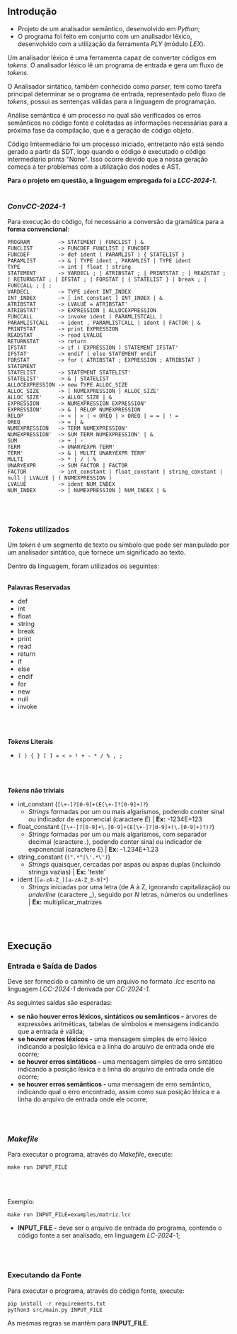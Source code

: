 ## **Introdução**
- Projeto de um analisador semântico, desenvolvido em *Python*;
- O programa foi feito em conjunto com um analisador 
léxico, desenvolvido com a utilização da ferramenta *PLY* (módulo *LEX*).

Um analisador léxico é uma ferramenta capaz de converter códigos em *tokens*.
O analisador léxico lê um programa de entrada e gera um fluxo de *tokens*.

O Analisador sintático, também conhecido como *parser*, tem como tarefa 
principal determinar se o programa de entrada, representado pelo fluxo de 
*tokens*, possui as sentenças válidas para a linguagem de programação.

Análise semântica é um processo no qual são verificados os erros semânticos no 
código fonte e coletadas as informações necessárias para a próxima fase da 
compilação, que é a geração de código objeto.

Código Imtermediário foi um processo iniciado, entretanto não está sendo gerado
a partir da SDT, logo quando o código é executado o código intermediário printa "None".
Isso ocorre devido que a nossa geração começa a ter problemas com a utilização dos nodes e AST.
<br />

**Para o projeto em questão, a linguagem empregada foi a *LCC-2024-1*.**
<br />
<br />

### ***ConvCC-2024-1***
Para execução do código, foi necessário a conversão da gramática para a **forma convencional**:

```
PROGRAM         -> STATEMENT | FUNCLIST | &
FUNCLIST        -> FUNCDEF FUNCLIST | FUNCDEF
FUNCDEF         -> def ident ( PARAMLIST ) { STATELIST }
PARAMLIST       -> & | TYPE ident , PARAMLIST | TYPE ident
TYPE            -> int | float | string
STATEMENT       -> VARDECL ; | ATRIBSTAT ; | PRINTSTAT ; | READSTAT ; | RETURNSTAT ; | IFSTAT ; | FORSTAT | { STATELIST } | break ; | FUNCCALL ; | ;
VARDECL         -> TYPE ident INT_INDEX
INT_INDEX       -> [ int_constant ] INT_INDEX | &
ATRIBSTAT       -> LVALUE = ATRIBSTAT'
ATRIBSTAT'      -> EXPRESSION | ALLOCEXPRESSION
FUNCCALL        -> invoke ident ( PARAMLISTCALL )
PARAMLISTCALL   -> ident , PARAMLISTCALL | ident | FACTOR | &
PRINTSTAT       -> print EXPRESSION
READSTAT        -> read LVALUE
RETURNSTAT      -> return
IFSTAT          -> if ( EXPRESSION ) STATEMENT IFSTAT'
IFSTAT'         -> endif | else STATEMENT endif
FORSTAT         -> for ( ATRIBSTAT ; EXPRESSION ; ATRIBSTAT ) STATEMENT
STATELIST       -> STATEMENT STATELIST'
STATELIST'      -> & | STATELIST
ALLOCEXPRESSION -> new TYPE ALLOC_SIZE
ALLOC_SIZE      -> [ NUMEXPRESSION ] ALLOC_SIZE'
ALLOC_SIZE'     -> ALLOC_SIZE | &
EXPRESSION      -> NUMEXPRESSION EXPRESSION'
EXPRESSION'     -> & | RELOP NUMEXPRESSION
RELOP           -> < | > | < OREQ | > OREQ | = = | ! =
OREQ            -> = | &
NUMEXPRESSION   -> TERM NUMEXPRESSION'
NUMEXPRESSION'  -> SUM TERM NUMEXPRESSION' | &
SUM             -> + | -
TERM            -> UNARYEXPR TERM'
TERM'           -> & | MULTI UNARYEXPR TERM'
MULTI           -> * | / | %
UNARYEXPR       -> SUM FACTOR | FACTOR
FACTOR          -> int_constant | float_constant | string_constant | null | LVALUE | ( NUMEXPRESSION )
LVALUE          -> ident NUM_INDEX
NUM_INDEX       -> [ NUMEXPRESSION ] NUM_INDEX | &
```
<br />
<br />

### ***Tokens* utilizados**
Um *token* é um segmento de texto ou símbolo que pode ser manipulado por um 
analisador sintático, que fornece um significado ao texto.

Dentro da linguagem, foram utilizados os seguintes:
<br />
<br />

**Palavras Reservadas**
- def  
- int  
- float
- string
- break
- print
- read 
- return
- if
- else
- endif
- for  
- new  
- null
- invoke
<br />
<br />

***Tokens* Literais**
- `( ) { } [ ] = < > ! + - * / % , ;`
<br />
<br />

***Tokens* não triviais**
- int_constant (`[\+-]?[0-9]+(E[\+-]?[0-9]+)?`)
  - *Strings* formadas por um ou mais algarismos, podendo conter sinal ou 
  indicador de exponencial (caractere *E*) | **Ex:** -1234E+123
- float_constant (`[\+-]?[0-9]+\.[0-9]+(E[\+-]?[0-9]+(\.[0-9]+)?)?`)
  - *Strings* formadas por um ou mais algarismos, com separador decimal 
  (caractere *.*), podendo conter sinal ou indicador de exponencial
  (caractere *E*) | **Ex:** -1.234E+1.23
- string_constant (`(".*"|\'.*\')`)
  - *Strings* quaisquer, cercadas por aspas ou aspas duplas (incluindo strings 
  vazias) | **Ex:** 'teste'
- ident (`[a-zA-Z_][a-zA-Z_0-9]*`)
  - *Strings* iniciadas por uma letra (de A à Z, ignorando capitalização) 
  ou *underline* (caractere *_*), seguido por *N* letras, números ou 
  underlines | **Ex:** multiplicar_matrizes
<br />
<br />

## Execução
### Entrada e Saída de Dados
Deve ser fornecido o caminho de um arquivo no formato *.lcc* escrito na linguagem
*LCC-2024-1* derivada por *CC-2024-1*.

As seguintes saídas são esperadas:
- **se não houver erros léxicos, sintáticos ou semânticos -** árvores de 
expressões aritméticas, tabelas de símbolos e mensagens indicando que a 
entrada é válida;
- **se houver erros léxicos -** uma mensagem simples de erro léxico indicando a 
posição léxica e a linha do arquivo de entrada onde ele ocorre;
- **se houver erros sintáticos -** uma mensagem simples de erro sintático 
indicando a posição léxica e a linha do arquivo de entrada onde ele ocorre;
- **se houver erros semânticos -** uma mensagem de erro semântico, indicando 
qual o erro encontrado, assim como sua posição léxica e a linha do arquivo 
de entrada onde ele ocorre;
<br />
<br />

### *Makefile*
Para executar o programa, através do *Makefile*, execute:
```
make run INPUT_FILE
```
<br />
<br />

Exemplo:
```
make run INPUT_FILE=examples/matriz.lcc
```
- **INPUT_FILE -** deve ser o arquivo de entrada do programa, contendo o código 
fonte a ser analisado, em linguagem *LC-2024-1*;
<br />
<br />

### Executando da Fonte
Para executar o programa, através do código fonte, execute:
```
pip install -r requirements.txt
python3 src/main.py INPUT_FILE
```

As mesmas regras se mantêm para **INPUT_FILE**.

